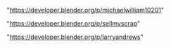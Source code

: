 "https://developer.blender.org/p/michaelwilliam10201"

"https://developer.blender.org/p/sellmyscrap"

"https://developer.blender.org/p/larryandrews"

 
